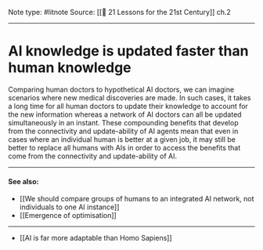 Note type: #litnote
Source: [[📖 21 Lessons for the 21st Century]] ch.2

---
# AI knowledge is updated faster than human knowledge
Comparing human doctors to hypothetical AI doctors, we can imagine scenarios where new medical discoveries are made. In such cases, it takes a long time for all human doctors to update their knowledge to account for the new information whereas a network of AI doctors can all be updated simultaneously in an instant. These compounding benefits that develop from the connectivity and update-ability of AI agents mean that even in cases where an individual human is better at a given job, it may still be better to replace all humans with AIs in order to access the benefits that come from the connectivity and update-ability of AI.

---
#### See also:
- [[We should compare groups of humans to an integrated AI network, not individuals to one AI instance]]
- [[Emergence of optimisation]]

---
- [[AI is far more adaptable than Homo Sapiens]]